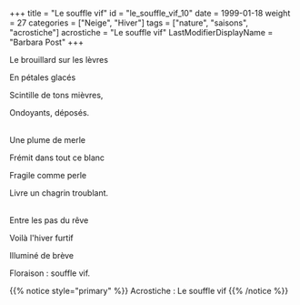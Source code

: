 +++
title = "Le souffle vif"
id = "le_souffle_vif_10"
date = 1999-01-18
weight = 27
categories = ["Neige", "Hiver"]
tags = ["nature", "saisons", "acrostiche"]
acrostiche = "Le souffle vif"
LastModifierDisplayName = "Barbara Post"
+++

Le brouillard sur les lèvres

En pétales glacés

Scintille de tons mièvres,

Ondoyants, déposés.

 \
Une plume de merle

Frémit dans tout ce blanc

Fragile comme perle

Livre un chagrin troublant.

 \
Entre les pas du rêve

Voilà l'hiver furtif

Illuminé de brève

Floraison : souffle vif.

{{% notice style="primary" %}}
Acrostiche : Le souffle vif
{{% /notice %}}
